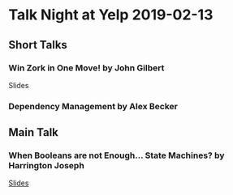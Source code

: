 # Talk Night at Yelp 2019-02-13

## Short Talks

### Win Zork in One Move! by John Gilbert

Slides

### Dependency Management by Alex Becker

## Main Talk

### When Booleans are not Enough... State Machines? by Harrington Joseph

[Slides](https://github.com/pybay/sfpython-archive/blob/master/2019/02/presentation/harrington_joseph_state_machines.pdf)
